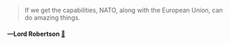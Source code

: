 > If we get the capabilities, NATO, along with the European Union, can do amazing things.
  #### —Lord Robertson [:scroll:](undefined)
